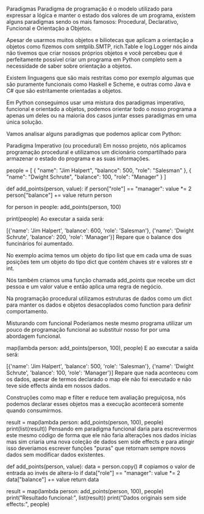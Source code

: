 Paradigmas
Paradigma de programação é o modelo utilizado para expressar a lógica e manter o estado dos valores de um programa, existem alguns paradigmas sendo os mais famosos: Procedural, Declarativo, Funcional e Orientação a Objetos.

Apesar de usarmos muitos objetos e biliotecas que aplicam a orientação a objetos como fizemos com smtplib.SMTP, rich.Table e log.Logger nós ainda não tivemos que criar nossos próprios objetos e você percebeu que é perfeitamente possível criar um programa em Python completo sem a necessidade de saber sobre orientação a objetos.

Existem linguagens que são mais restritas como por exemplo algumas que são puramente funcionais como Haskell e Scheme, e outras como Java e C# que são estritamente orientadas a objetos.

Em Python conseguimos usar uma mistura dos paradigmas imperativo, funcional e orientado a objetos, podemos orientar todo o nosso programa a apenas um deles ou na maioria dos casos juntar esses paradigmas em uma única solução.

Vamos analisar alguns paradigmas que podemos aplicar com Python:

Paradigma Imperativo (ou procedural)
Em nosso projeto, nós aplicamos programação procedural e utilizamos um dicionário compartilhado para armazenar o estado do programa e as suas informações.

people = [
    {
        "name": "Jim Halpert",
        "balance": 500,
        "role": "Salesman"
    },
    {
        "name": "Dwight Schrute",
        "balance": 100,
        "role": "Manager"
    }
]

def add_points(person, value):
    if person["role"] == "manager":
        value *= 2
    person["balance"] += value
    return person

for person in people:
    add_points(person, 100)

print(people)
Ao executar a saida será:

[{'name': 'Jim Halpert', 'balance': 600, 'role': 'Salesman'}, 
{'name': 'Dwight Schrute', 'balance': 200, 'role': 'Manager'}]
Repare que o balance dos funcinários foi aumentado.

No exemplo acima temos um objeto do tipo list que em cada uma de suas posições tem um objeto do tipo dict que contém chaves str e valores str e int.

Nós também criamos uma função chamada add_points que recebe um dict pessoa e um valor value e então aplica uma regra de negócio.

Na programação procedural utilizamos estruturas de dados como um dict para manter os dados e objetos desacoplados como function para definir comportamento.

Misturando com funcional
Poderiamos neste mesmo programa utilizar um pouco de programação funcional ao substituir nosso for por uma abordagem funcional.

map(lambda person: add_points(person, 100), people)
E ao executar a saída será:

[{'name': 'Jim Halpert', 'balance': 500, 'role': 'Salesman'}, 
{'name': 'Dwight Schrute', 'balance': 100, 'role': 'Manager'}]
Repare que nada aconteceu com os dados, apesar de termos declarado o map ele não foi executado e não teve side effects ainda em nossos dados.

Construções como map e filter e reduce tem avaliação preguiçosa, nós podemos declarar esses objetos mas a execução acontecerá somente quando consumirmos.

result = map(lambda person: add_points(person, 100), people)
print(list(result))
Pensando em paradigma funcional daria para escrevermos este mesmo código de forma que ele não faria alterações nos dados inicias mas sim criaria uma nova coleção de dados sem side effects e para atingir isso deveriamos escrever funções "puras" que retornam sempre novos dados sem modificar dados existentes.

def add_points(person, value):
    data = person.copy()  # copiamos o valor de entrada ao invés de altera-lo
    if data["role"] == "manager":
        value *= 2
    data["balance"] += value
    return data


result = map(lambda person: add_points(person, 100), people)
print("Resultado funcional:", list(result))
print("Dados originais sem side effects:", people)